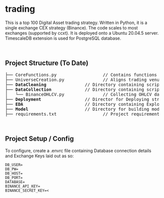 # trading

This is a top 100 Digital Asset trading strategy. Written in Python, it is a single exchange CEX strategy (Binance). The code scales to most exchanges (supported by ccxt). It is deployed onto a Ubuntu 20.04.5 server. TimescaleDB extension is used for PostgreSQL database.

<br />

## Project Structure (To Date)
<pre>
├── CoreFunctions.py                  // Contains functions used across scripts
├── UniverseCreation.py               // Aligns trading venues with coingecko top 100 
├── <b>DataCleaning</b>               // Directory containing scripts for cleaning data
├── <b>DataCollection</b>             // Directory containing scripts for collecting data
│   └── BinanceOHLCV.py               // Collecting OHLCV data from Binance 
├── <b>Deployment</b>                 // Director for Deploying strategy
├── <b>EDA</b>                        // Directory containing Exploratory Data Analysis 
├── <b>Model</b>                      // Directory for building models 
├── requirements.txt                  // Project requirements 
</pre>

<br />

## Project Setup / Config 

To configure, create a .envrc file containing Database connection details and Exchange Keys laid out as so:
```
DB_USER=
DB_PW=
DB_HOST=
DB_PORT=
DATABASE=
BINANCE_API_KEY=
BINANCE_SECRET_KEY=<
```




